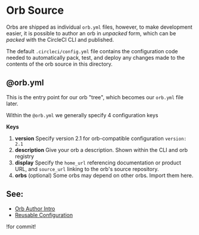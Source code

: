 # Orb Source

Orbs are shipped as individual `orb.yml` files, however, to make development easier, it is possible to author an orb in _unpacked_ form, which can be _packed_ with the CircleCI CLI and published.

The default `.circleci/config.yml` file contains the configuration code needed to automatically pack, test, and deploy any changes made to the contents of the orb source in this directory.
## @orb.yml

This is the entry point for our orb "tree", which becomes our `orb.yml` file later.

Within the `@orb.yml` we generally specify 4 configuration keys

**Keys**

1. **version**
    Specify version 2.1 for orb-compatible configuration `version: 2.1`
2. **description**
    Give your orb a description. Shown within the CLI and orb registry
3. **display**
    Specify the `home_url` referencing documentation or product URL, and `source_url` linking to the orb's source repository.
4. **orbs**
    (optional) Some orbs may depend on other orbs. Import them here.

## See:
 - [Orb Author Intro](https://circleci.com/docs/2.0/orb-author-intro/#section=configuration)
 - [Reusable Configuration](https://circleci.com/docs/2.0/reusing-config)

 !for commit!
